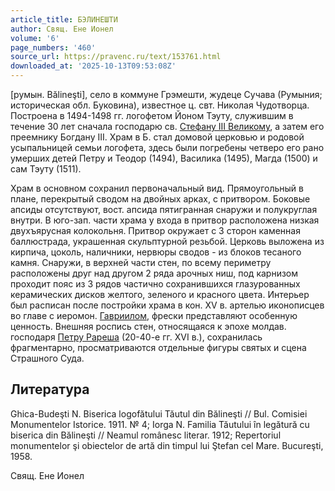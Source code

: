 ```yaml
---
article_title: БЭЛИНЕШТИ
author: Свящ. Ене Ионел
volume: '6'
page_numbers: '460'
source_url: https://pravenc.ru/text/153761.html
downloaded_at: '2025-10-13T09:53:08Z'
---
```


[румын. Bălineşti], село в коммуне Грэмешти, жудеце Сучава (Румыния; историческая обл. Буковина), известное ц. свт. Николая Чудотворца. Построена в 1494-1498 гг. логофетом Йоном Тэуту, служившим в течение 30 лет сначала господарю св. [Стефану III Великому](<https://pravenc.ru/text/Стефану III Великому.html>), а затем его преемнику Богдану III. Храм в Б. стал домовой церковью и родовой усыпальницей семьи логофета, здесь были погребены четверо его рано умерших детей Петру и Теодор (1494), Василика (1495), Магда (1500) и сам Тэуту (1511).

Храм в основном сохранил первоначальный вид. Прямоугольный в плане, перекрытый сводом на двойных арках, с притвором. Боковые апсиды отсутствуют, вост. апсида пятигранная снаружи и полукруглая внутри. В юго-зап. части храма у входа в притвор расположена низкая двухъярусная колокольня. Притвор окружает с 3 сторон каменная баллюстрада, украшенная скульптурной резьбой. Церковь выложена из кирпича, цоколь, наличники, нервюры сводов - из блоков тесаного камня. Снаружи, в верхней части стен, по всему периметру расположены друг над другом 2 ряда арочных ниш, под карнизом проходит пояс из 3 рядов частично сохранившихся глазурованных керамических дисков желтого, зеленого и красного цвета. Интерьер был расписан после постройки храма в кон. XV в. артелью иконописцев во главе с иеромон. [Гавриилом](https://pravenc.ru/text/Гавриилом.html), фрески представляют особенную ценность. Внешняя роспись стен, относящаяся к эпохе молдав. господаря [Петру Рареша](<https://pravenc.ru/text/Петру Рареша.html>) (20-40-е гг. XVI в.), сохранилась фрагментарно, просматриваются отдельные фигуры святых и сцена Страшного Суда.

## Литература

Ghica-Budeşti N. Biserica logofătului Tăutul din Bălineşti // Bul. Comisiei Monumentelor Istorice. 1911. № 4; Iorga N. Familia Tăutului în legătură cu biserica din Bălineşti // Neamul românesc literar. 1912; Repertoriul monumentelor şi obiectelor de artă din timpul lui Ştefan cel Mare. Bucureşti, 1958.

Свящ. Ене Ионел
